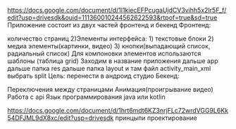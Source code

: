https://docs.google.com/document/d/1l1kiecEFPcugaUjdCV3vihh5x2Ir5F_f/edit?usp=drivesdk&ouid=111360010244562622593&rtpof=true&sd=true
Приложение состоит из двух частей фронтенд и бекенд Фронтенд:

количество страниц
2)Элементы интерфейса: 1) текстовые блоки 2) медиа элементы(картинки, видео) 3) кнопки(выпадающий список, радиальный список)
Для компоновки элементов использаются шаблоны (таблица grid) Заходим в название приложения дальше app дальше папка res дальше папка layout и там файл activity_main_xml выбрать split Цель: перенести в андроид студио
Бекенд:

Переключения между страницами
Анимация(проигрывание видео)
Работа с api
Язык программирования java или kotlin

https://docs.google.com/document/d/1hrt6mdt6KZ3nrjFLc72wrdVGG9L6Kk54DFJML9dX8xc/edit?usp=drivesdk принцыпи проектирование
